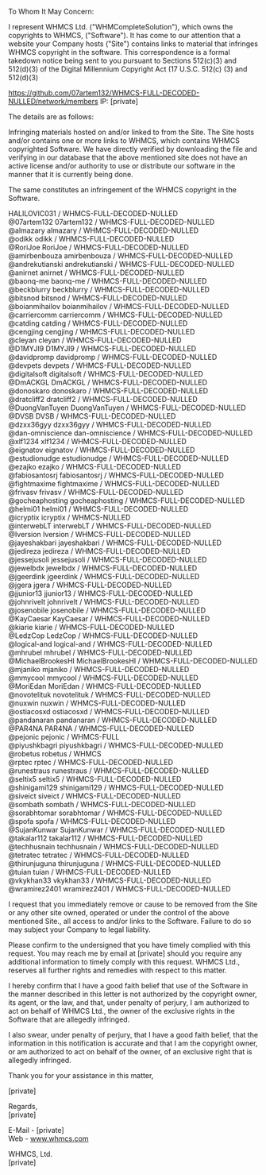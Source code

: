 To Whom It May Concern:

I represent WHMCS Ltd. ("WHMCompleteSolution"), which owns the copyrights to WHMCS, ("Software"). It has come to our attention that a website your Company hosts ("Site") contains links to material that infringes WHMCS copyright in the software. This correspondence is a formal takedown notice being sent to you pursuant to Sections 512(c)(3) and 512(d)(3) of the Digital Millennium Copyright Act (17 U.S.C. 512(c) (3) and 512(d)(3)

https://github.com/07artem132/WHMCS-FULL-DECODED-NULLED/network/members IP: [private]

The details are as follows:

Infringing materials hosted on and/or linked to from the Site. The Site hosts and/or contains one or more links to WHMCS, which contains WHMCS copyrighted Software. We have directly verified by downloading the file and verifying in our database that the above mentioned site does not have an active license and/or authority to use or distribute our software in the manner that it is currently being done.

The same constitutes an infringement of the WHMCS copyright in the Software.

HALILOVIC031 / WHMCS-FULL-DECODED-NULLED  
@07artem132 07artem132 / WHMCS-FULL-DECODED-NULLED  
@almazary almazary / WHMCS-FULL-DECODED-NULLED  
@odikk odikk / WHMCS-FULL-DECODED-NULLED  
@RoriJoe RoriJoe / WHMCS-FULL-DECODED-NULLED  
@amirbenbouza amirbenbouza / WHMCS-FULL-DECODED-NULLED  
@andrekutianski andrekutianski / WHMCS-FULL-DECODED-NULLED  
@anirnet anirnet / WHMCS-FULL-DECODED-NULLED  
@baonq-me baonq-me / WHMCS-FULL-DECODED-NULLED  
@beckblurry beckblurry / WHMCS-FULL-DECODED-NULLED  
@bitsnod bitsnod / WHMCS-FULL-DECODED-NULLED  
@boianmihailov boianmihailov / WHMCS-FULL-DECODED-NULLED  
@carriercomm carriercomm / WHMCS-FULL-DECODED-NULLED  
@catding catding / WHMCS-FULL-DECODED-NULLED  
@cengjing cengjing / WHMCS-FULL-DECODED-NULLED  
@cleyan cleyan / WHMCS-FULL-DECODED-NULLED  
@D1MYJI9 D1MYJI9 / WHMCS-FULL-DECODED-NULLED  
@davidpromp davidpromp / WHMCS-FULL-DECODED-NULLED  
@devpets devpets / WHMCS-FULL-DECODED-NULLED  
@digitalsoft digitalsoft / WHMCS-FULL-DECODED-NULLED  
@DmACKGL DmACKGL / WHMCS-FULL-DECODED-NULLED  
@donoskaro donoskaro / WHMCS-FULL-DECODED-NULLED  
@dratcliff2 dratcliff2 / WHMCS-FULL-DECODED-NULLED  
@DuongVanTuyen DuongVanTuyen / WHMCS-FULL-DECODED-NULLED  
@DVSB DVSB / WHMCS-FULL-DECODED-NULLED  
@dzxx36gyy dzxx36gyy / WHMCS-FULL-DECODED-NULLED  
@dan-omniscience dan-omniscience / WHMCS-FULL-DECODED-NULLED  
@xlf1234 xlf1234 / WHMCS-FULL-DECODED-NULLED  
@eignatov eignatov / WHMCS-FULL-DECODED-NULLED  
@estudionudge estudionudge / WHMCS-FULL-DECODED-NULLED  
@ezajko ezajko / WHMCS-FULL-DECODED-NULLED  
@fabiosantosrj fabiosantosrj / WHMCS-FULL-DECODED-NULLED  
@fightmaxime fightmaxime / WHMCS-FULL-DECODED-NULLED  
@frivasv frivasv / WHMCS-FULL-DECODED-NULLED  
@gocheaphosting gocheaphosting / WHMCS-FULL-DECODED-NULLED  
@helmi01 helmi01 / WHMCS-FULL-DECODED-NULLED  
@icryptix icryptix / WHMCS-NULLED  
@interwebLT interwebLT / WHMCS-FULL-DECODED-NULLED  
@Iversion Iversion / WHMCS-FULL-DECODED-NULLED  
@jayeshakbari jayeshakbari / WHMCS-FULL-DECODED-NULLED  
@jedireza jedireza / WHMCS-FULL-DECODED-NULLED  
@jessejusoli jessejusoli / WHMCS-FULL-DECODED-NULLED  
@jewelbdx jewelbdx / WHMCS-FULL-DECODED-NULLED  
@jgeerdink jgeerdink / WHMCS-FULL-DECODED-NULLED  
@jgera jgera / WHMCS-FULL-DECODED-NULLED  
@jjunior13 jjunior13 / WHMCS-FULL-DECODED-NULLED  
@johnrivelt johnrivelt / WHMCS-FULL-DECODED-NULLED  
@josenobile josenobile / WHMCS-FULL-DECODED-NULLED  
@KayCaesar KayCaesar / WHMCS-FULL-DECODED-NULLED  
@kiarie kiarie / WHMCS-FULL-DECODED-NULLED  
@LedzCop LedzCop / WHMCS-FULL-DECODED-NULLED  
@logical-and logical-and / WHMCS-FULL-DECODED-NULLED  
@mhrubel mhrubel / WHMCS-FULL-DECODED-NULLED  
@MichaelBrookesHI MichaelBrookesHI / WHMCS-FULL-DECODED-NULLED  
@mjaniko mjaniko / WHMCS-FULL-DECODED-NULLED  
@mmycool mmycool / WHMCS-FULL-DECODED-NULLED  
@MoriEdan MoriEdan / WHMCS-FULL-DECODED-NULLED  
@novotelituk novotelituk / WHMCS-FULL-DECODED-NULLED  
@nuxwin nuxwin / WHMCS-FULL-DECODED-NULLED  
@ostiacosxd ostiacosxd / WHMCS-FULL-DECODED-NULLED  
@pandanaran pandanaran / WHMCS-FULL-DECODED-NULLED  
@PAR4NA PAR4NA / WHMCS-FULL-DECODED-NULLED  
@pejonic pejonic / WHMCS-FULL  
@piyushkbagri piyushkbagri / WHMCS-FULL-DECODED-NULLED  
@robetus robetus / WHMCS  
@rptec rptec / WHMCS-FULL-DECODED-NULLED  
@runestraus runestraus / WHMCS-FULL-DECODED-NULLED  
@seltix5 seltix5 / WHMCS-FULL-DECODED-NULLED  
@shinigami129 shinigami129 / WHMCS-FULL-DECODED-NULLED  
@siveict siveict / WHMCS-FULL-DECODED-NULLED  
@sombath sombath / WHMCS-FULL-DECODED-NULLED  
@sorabhtomar sorabhtomar / WHMCS-FULL-DECODED-NULLED  
@spofa spofa / WHMCS-FULL-DECODED-NULLED  
@SujanKunwar SujanKunwar / WHMCS-FULL-DECODED-NULLED  
@takalar112 takalar112 / WHMCS-FULL-DECODED-NULLED  
@techhusnain techhusnain / WHMCS-FULL-DECODED-NULLED  
@tetratec tetratec / WHMCS-FULL-DECODED-NULLED  
@thirunjuguna thirunjuguna / WHMCS-FULL-DECODED-NULLED  
@tuian tuian / WHMCS-FULL-DECODED-NULLED  
@vkykhan33 vkykhan33 / WHMCS-FULL-DECODED-NULLED  
@wramirez2401 wramirez2401 / WHMCS-FULL-DECODED-NULLED  

I request that you immediately remove or cause to be removed from the Site or any other site owned, operated or under the control of the above mentioned Site., all access to and/or links to the Software. Failure to do so may subject your Company to legal liability.

Please confirm to the undersigned that you have timely complied with this request. You may reach me by email at [private] should you require any additional information to timely comply with this request. WHMCS Ltd., reserves all further rights and remedies with respect to this matter.

I hereby confirm that I have a good faith belief that use of the Software in the manner described in this letter is not authorized by the copyright owner, its agent, or the law, and that,
under penalty of perjury, I am authorized to act on behalf of WHMCS Ltd., the owner of the exclusive rights in the Software that are allegedly infringed.

I also swear, under penalty of perjury, that I have a good faith belief, that the information in this notification is accurate and that I am the copyright owner, or am authorized to act on
behalf of the owner, of an exclusive right that is allegedly infringed.

Thank you for your assistance in this matter,

[private]

Regards,  
[private] 

E-Mail - [private]  
Web - www.whmcs.com

WHMCS, Ltd.  
[private]
